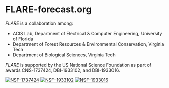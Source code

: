 # FLARE-forecast.org

*FLARE* is a collaboration among:
- ACIS Lab, Department of Electrical & Computer Engineering, University of Florida
- Department of Forest Resources & Environmental Conservation, Virginia Tech
- Department of Biological Sciences, Virginia Tech

*FLARE* is supported by the US National Science Foundation as part of awards CNS-1737424, DBI-1933102, and DBI-1933016.

[![NSF-1737424](https://img.shields.io/badge/NSF-1737424-blue.svg)](https://www.nsf.gov/awardsearch/showAward?AWD_ID=1737424)
[![NSF-1933102](https://img.shields.io/badge/NSF-1933102-blue.svg)](https://www.nsf.gov/awardsearch/showAward?AWD_ID=1933102)
[![NSF-1933016](https://img.shields.io/badge/NSF-1933016-blue.svg)](https://www.nsf.gov/awardsearch/showAward?AWD_ID=1933016)
